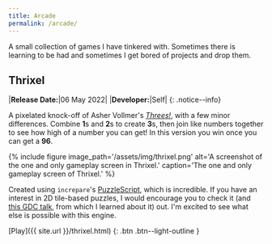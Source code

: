 ```yaml
---
title: Arcade
permalink: /arcade/
---
```


A small collection of games I have tinkered with. Sometimes there is learning to
be had and sometimes I get bored of projects and drop them.

## Thrixel

|**Release Date:**|06 May 2022|
|**Developer:**|Self|
{: .notice--info}

A pixelated knock-off of Asher Vollmer's
[*Threes!*](https://play.threesgame.com/), with a few minor differences. Combine
**1**s and **2**s to create **3**s, then join like numbers together to see how
high of a number you can get! In this version you win once you can get a **96**.

{% include figure
    image_path='/assets/img/thrixel.png'
    alt='A screenshot of the one and only gameplay screen in Thrixel.'
    caption='The one and only gameplay screen of Thrixel.'
%}

Created using `increpare`'s [PuzzleScript](https://www.puzzlescript.net), which
is incredible. If you have an interest in 2D tile-based puzzles, I would
encourage you to check it (and [this GDC
talk](https://www.youtube.com/watch?v=W_okgL6HJX8), from which I learned about
it) out.  I'm excited to see what else is possible with this engine.

[Play]({{ site.url }}/thrixel.html)
{: .btn .btn--light-outline }
